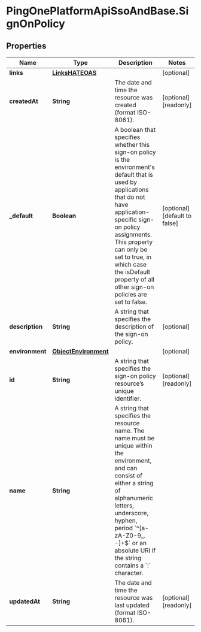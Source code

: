 # PingOnePlatformApiSsoAndBase.SignOnPolicy

## Properties

Name | Type | Description | Notes
------------ | ------------- | ------------- | -------------
**links** | [**LinksHATEOAS**](LinksHATEOAS.md) |  | [optional] 
**createdAt** | **String** | The date and time the resource was created (format ISO-8061). | [optional] [readonly] 
**_default** | **Boolean** | A boolean that specifies whether this sign-on policy is the environment&#39;s default that is used by applications that do not have application-specific sign-on policy assignments. This property can only be set to true, in which case the isDefault property of all other sign-on policies are set to false. | [optional] [default to false]
**description** | **String** | A string that specifies the description of the sign-on policy. | [optional] 
**environment** | [**ObjectEnvironment**](ObjectEnvironment.md) |  | [optional] 
**id** | **String** | A string that specifies the sign-on policy resource’s unique identifier. | [optional] [readonly] 
**name** | **String** | A string that specifies the resource name. The name must be unique within the environment, and can consist of either a string of alphanumeric letters, underscore, hyphen, period &#x60;^[a-zA-Z0-9_. -]+$&#x60; or an absolute URI if the string contains a &#x60;:&#x60; character. | 
**updatedAt** | **String** | The date and time the resource was last updated (format ISO-8061). | [optional] [readonly] 


